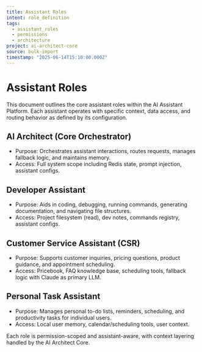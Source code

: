 ```yaml
---
title: Assistant Roles
intent: role_definition
tags:
  - assistant_roles
  - permissions
  - architecture
project: ai-architect-core
source: bulk-import
timestamp: "2025-06-14T15:10:00.000Z"
---
```


# Assistant Roles

This document outlines the core assistant roles within the AI Assistant Platform. Each assistant operates with specific context, data access, and routing behavior as defined by its configuration.

## AI Architect (Core Orchestrator)

- Purpose: Orchestrates assistant interactions, routes requests, manages fallback logic, and maintains memory.
- Access: Full system scope including Redis state, prompt injection, assistant configs.

## Developer Assistant

- Purpose: Aids in coding, debugging, running commands, generating documentation, and navigating file structures.
- Access: Project filesystem (read), dev notes, commands registry, assistant configs.

## Customer Service Assistant (CSR)

- Purpose: Supports customer inquiries, pricing questions, product guidance, and appointment scheduling.
- Access: Pricebook, FAQ knowledge base, scheduling tools, fallback logic with Claude as primary LLM.

## Personal Task Assistant

- Purpose: Manages personal to-do lists, reminders, scheduling, and productivity tasks for individual users.
- Access: Local user memory, calendar/scheduling tools, user context.

Each role is permission-scoped and assistant-aware, with context layering handled by the AI Architect Core.
